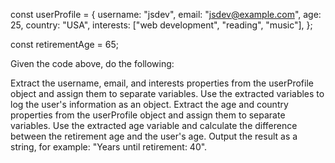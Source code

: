 const userProfile = {
  username: "jsdev",
  email: "jsdev@example.com",
  age: 25,
  country: "USA",
  interests: ["web development", "reading", "music"],
};

const retirementAge = 65;

Given the code above, do the following:

Extract the username, email, and interests properties from the userProfile object and assign them to separate variables.
Use the extracted variables to log the user's information as an object.
Extract the age and country properties from the userProfile object and assign them to separate variables.
Use the extracted age variable and calculate the difference between the retirement age and the user's age. Output the result as a string, for example: "Years until retirement: 40".